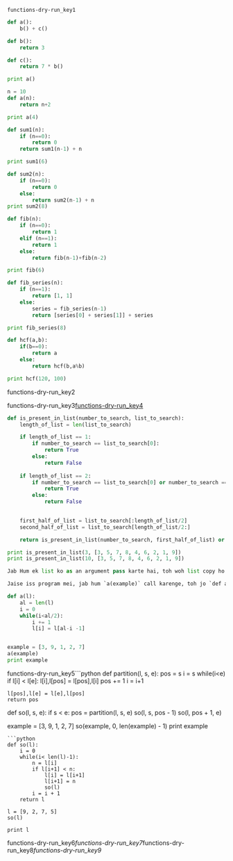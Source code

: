 ```ngMeta
functions-dry-run_key1
```
```python
def a():
    b() + c()

def b():
    return 3

def c():
    return 7 * b()

print a()
```
```python
n = 10
def a(n):
    return n+2

print a(4)
```
```python
def sum1(n):
    if (n==0):
        return 0
    return sum1(n-1) + n

print sum1(6)
```
```python
def sum2(n):
    if (n==0):
        return 0
    else:
        return sum2(n-1) + n
print sum2(8)
```
```python
def fib(n):
    if (n==0):
        return 1
    elif (n==1):
        return 1
    else:
        return fib(n-1)+fib(n-2)

print fib(6)
```
```python
def fib_series(n):
    if (n==1):
        return [1, 1]
    else:
        series = fib_series(n-1)
        return [series[0] + series[1]] + series

print fib_series(8)
```
```python
def hcf(a,b):
    if(b==0):
        return a
    else:
        return hcf(b,a%b)

print hcf(120, 100)
```
functions-dry-run_key2

functions-dry-run_key3[functions-dry-run_key4](https://youtu.be/aUgYYhe-nUc)


```python
def is_present_in_list(number_to_search, list_to_search):
    length_of_list = len(list_to_search)

    if length_of_list == 1:
        if number_to_search == list_to_search[0]:
            return True
        else:
            return False
    
    if length_of_list == 2:
        if number_to_search == list_to_search[0] or number_to_search == list_to_search[1]:
            return True
        else:
            return False
            

    first_half_of_list = list_to_search[:length_of_list/2]
    second_half_of_list = list_to_search[length_of_list/2:]

    return is_present_in_list(number_to_search, first_half_of_list) or is_present_in_list(number_to_search, second_half_of_list)

print is_present_in_list(3, [3, 5, 7, 8, 4, 6, 2, 1, 9])
print is_present_in_list(10, [3, 5, 7, 8, 4, 6, 2, 1, 9])

Jab Hum ek list ko as an argument pass karte hai, toh woh list copy ho kar nahi jaati, balki bas uska ek `reference` jaata hai. Iska matlab, jub hum uss function mei jaha par woh list bheji hai, ussmei jo hamari main item thi, wohi modify karte hai.

Jaise iss program mei, jab hum `a(example)` call karenge, toh jo `def a` mei changes honge, woh example variable ke andar ho jayenge. Jba hum `example` ko `print` karenge, toh `example` updated hoga.
```
```python
def a(l):
    al = len(l)
    i = 0
    while(i<al/2):
        i += 1
        l[i] = l[al-i -1]


example = [3, 9, 1, 2, 7]
a(example)
print example
```
functions-dry-run_key5```python
def partition(l, s, e):
    pos = s
    i = s
    while(i<e)
        if l[i] < l[e]:
            l[i],l[pos] = l[pos],l[i]
            pos += 1
        i = i+1

    l[pos],l[e] = l[e],l[pos]
    return pos

def so(l, s, e):
    if s < e:
        pos = partition(l, s, e)
        so(l, s, pos - 1)
        so(l, pos + 1, e)

example = [3, 9, 1, 2, 7]
so(example, 0, len(example) - 1)
print example
```
```python
def so(l):
    i = 0
    while(i< len(l)-1):
        n = l[i]
        if l[i+1] < n:
            l[i] = l[i+1]
            l[i+1] = n
            so(l)
        i = i + 1    
    return l
 
l = [9, 2, 7, 5]
so(l)
 
print l
```
functions-dry-run_key6*functions-dry-run_key7*functions-dry-run_key8*functions-dry-run_key9*